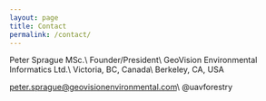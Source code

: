 ```yaml
---
layout: page
title: Contact
permalink: /contact/
---
```


Peter Sprague MSc.\\
Founder/President\\
GeoVision Environmental Informatics Ltd.\\
Victoria, BC, Canada\\
Berkeley, CA, USA

peter.sprague@geovisionenvironmental.com\\
@uavforestry


